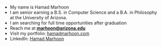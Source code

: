 <!--horizontal divider(gradiant)-->
<!--Intro start-->
- My name is Hamad Marhoon
- I am senior earning a B.S. in Computer Science and a B.A. in Philosophy at the University of Arizona.
- I am searching for full time opportunities after graduation
- Reach me at **marhoon@arizona.edu**
- Visit my portfolio: [hamadmarhoon.com](https://hamadmarhoon.com)
- LinkedIn: [Hamad Marhoon](https://www.linkedin.com/in/hamad-marhoon)
<!--Intro end-->
